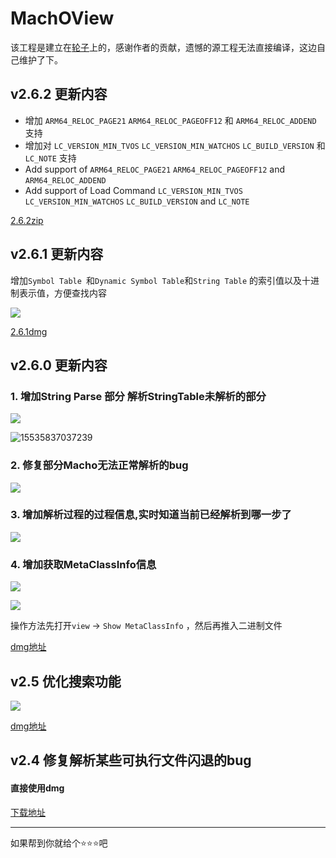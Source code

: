 # MachOView 

该工程是建立在[轮子](https://github.com/gdbinit/MachOView)上的，感谢作者的贡献，遗憾的源工程无法直接编译，这边自己维护了下。

## v2.6.2 更新内容
- 增加 `ARM64_RELOC_PAGE21` `ARM64_RELOC_PAGEOFF12` 和 `ARM64_RELOC_ADDEND` 支持
- 增加对 `LC_VERSION_MIN_TVOS` `LC_VERSION_MIN_WATCHOS` `LC_BUILD_VERSION` 和 `LC_NOTE` 支持
- Add support of `ARM64_RELOC_PAGE21` `ARM64_RELOC_PAGEOFF12` and `ARM64_RELOC_ADDEND`
- Add support of Load Command `LC_VERSION_MIN_TVOS` `LC_VERSION_MIN_WATCHOS` `LC_BUILD_VERSION` and `LC_NOTE`

[2.6.2zip](https://github.com/noisyfox/MachOView/releases/tag/2.6.2)

## v2.6.1 更新内容

增加`Symbol Table `和`Dynamic Symbol Table`和`String Table` 的索引值以及十进制表示值，方便查找内容


![](https://github.com/fangshufeng/MachOView/blob/master/mdimg/WX20190828-114646.png)

[2.6.1dmg](https://github.com/fangshufeng/MachOView/releases/tag/2.6.1)

## v2.6.0 更新内容

### 1. 增加String Parse 部分 解析StringTable未解析的部分

![](https://user-images.githubusercontent.com/16829768/55061401-a5efd280-50ae-11e9-83aa-e22494bb14db.jpg)


![15535837037239](https://user-images.githubusercontent.com/16829768/55061443-c15add80-50ae-11e9-909c-03864204bf02.jpg)


### 2. 修复部分Macho无法正常解析的bug

![](https://user-images.githubusercontent.com/16829768/55061447-c324a100-50ae-11e9-853f-0d030d1972a1.jpg)

### 3. 增加解析过程的过程信息,实时知道当前已经解析到哪一步了

![](https://user-images.githubusercontent.com/16829768/55061460-c7e95500-50ae-11e9-9657-637064c6ccf0.jpg)


### 4. 增加获取MetaClassInfo信息

![](https://user-images.githubusercontent.com/16829768/55061456-c61f9180-50ae-11e9-817b-031013eb7e21.jpg)


![](https://user-images.githubusercontent.com/16829768/55061458-c6b82800-50ae-11e9-950f-6c71ae28a7be.jpg)

操作方法先打开`view` -> `Show MetaClassInfo` ，然后再推入二进制文件

[dmg地址](https://github.com/fangshufeng/MachOView/releases/tag/2.6.0)

## v2.5 优化搜索功能

![](https://user-images.githubusercontent.com/16829768/54861186-43ba6900-4d60-11e9-8e88-5c0ce086f89c.png)

[dmg地址](https://github.com/fangshufeng/MachOView/releases/tag/2.5)


## v2.4 修复解析某些可执行文件闪退的bug

#### 直接使用dmg
[下载地址](https://github.com/fangshufeng/MachOView/releases/tag/1.0.0)


---

如果帮到你就给个⭐️⭐️⭐️吧



